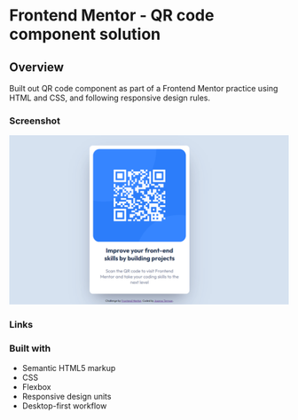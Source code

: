# Frontend Mentor - QR code component solution

## Overview

Built out QR code component as part of a Frontend Mentor practice using HTML and CSS, and following responsive design rules. 

### Screenshot

![desktop view](./images/qr-desktop.png)

### Links

### Built with

- Semantic HTML5 markup
- CSS
- Flexbox
- Responsive design units
- Desktop-first workflow


